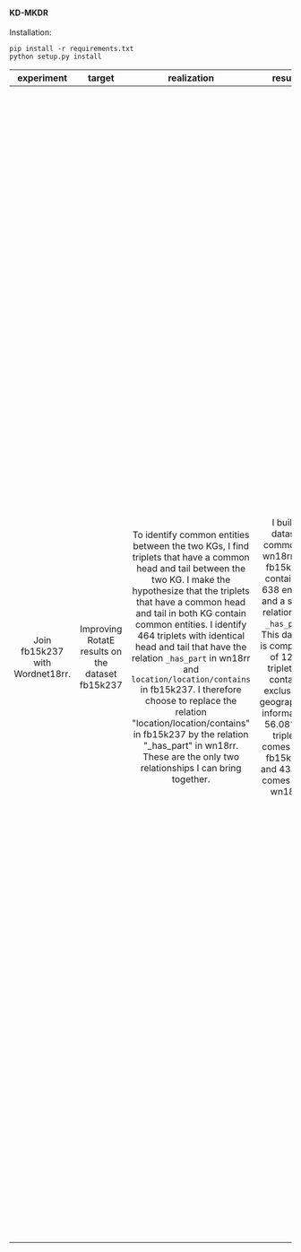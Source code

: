 #### KD-MKDR


Installation:
```
pip install -r requirements.txt
python setup.py install
```


| experiment | target |  realization  | results | discussion   | perspectives |
|   :---:    | :---:  |   :---:       | :---:   |     :---:    | :---:       |
||||||
| Join fb15k237 with Wordnet18rr. | Improving RotatE results on the dataset fb15k237 | To identify common entities between the two KGs, I find triplets that have a common head and tail between the two KG. I make the hypothesize that the triplets that have a common head and tail in both KG contain common entities. I identify 464 triplets with identical head and tail that have the relation ``_has_part`` in wn18rr and ``location/location/contains`` in fb15k237. I therefore choose to replace the relation "location/location/contains" in fb15k237 by the relation "_has_part" in wn18rr. These are the only two relationships I can bring together. | I built a dataset common to wn18rr and fb15k237 containing 638 entities and a single relationship ``_has_part``. This dataset is composed of 1234 triplets. It contains exclusively geographical information. 56.08% of triplets comes from fb15k237 and 43.92% comes from wn18rr. | The granularity of the relations of fb15k237 is finer than the one of wn18rr. This experiment does not allow to establish many links between the two KGs. 20.77% of the triplets in the validation set of fb15k237 contain at least one entity common to both KGs.  Only 0.7% of the triplets in the fb15K237 validation set contain two entities common to both KGs. 20.96% of the triplets in the fb15k237 test set contain at least one entity common to both KGs. Only 0.6% of the triplets in the fb15K237 test set contain two entities common to both KGs. 3.89% of the triplets in the wn18rr validation set contain at least one entity common to both KGs.  Only 0.5% of the triplets in the wn18rr validation set contain two entities common to both KGs. 3.98% of the triplets in the wn18rr test set contain at least one entity common to both KGs. Only 0.6% of the triplets in the wn18rr test set contain two entities common to both KGs.| I think the dataset I created may have bigger impact on fb15k237. Are my models already trained on wn18rr / fb15k237 experts on this new dataset? How much can be gained?|
|||||||
|||||||
|||||||
|||||||
|||||||


